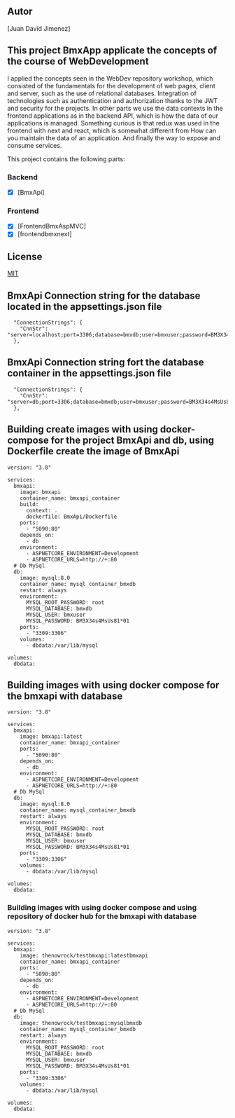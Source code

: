 ## Autor

[Juan David Jimenez]

## This project BmxApp applicate the concepts of the course of WebDevelopment

I applied the concepts seen in the WebDev repository workshop, which consisted of the fundamentals for the development of web pages, client and server, such as the use of relational databases. Integration of technologies such as authentication and authorization thanks to the JWT and security for the projects. In other parts we use the data contexts in the frontend applications as in the backend API, which is how the data of our applications is managed. Something curious is that redux was used in the frontend with next and react, which is somewhat different from How can you maintain the data of an application. And finally the way to expose and consume services.

This project contains the following parts:

### Backend

- [x] [BmxApi]

### Frontend

- [x] [FrontendBmxAspMVC]
- [x] [frontendbmxnext]

## License

[MIT](https://choosealicense.com/licenses/mit/)

## BmxApi Connection string for the database located in the appsettings.json file 

```
  "ConnectionStrings": {
    "CnnStr": "server=localhost;port=3306;database=bmxdb;user=bmxuser;password=BM3X34s4MsUs81*01"
  },
```

## BmxApi Connection string fort the database container in the appsettings.json file

```
  "ConnectionStrings": {
    "CnnStr": "server=db;port=3306;database=bmxdb;user=bmxuser;password=BM3X34s4MsUs81*01"
  },
```

## Building create images with using docker-compose for the project BmxApi and db, using Dockerfile create the image of BmxApi

```
version: "3.8"

services:
  bmxapi:
    image: bmxapi
    container_name: bmxapi_container
    build:
      context: .
      dockerfile: BmxApi/Dockerfile
    ports:
      - "5090:80"
    depends_on:
      - db
    environment:
      - ASPNETCORE_ENVIRONMENT=Development
      - ASPNETCORE_URLS=http://+:80
  # Db MySql
  db:
    image: mysql:8.0
    container_name: mysql_container_bmxdb
    restart: always
    environment:
      MYSQL_ROOT_PASSWORD: root
      MYSQL_DATABASE: bmxdb
      MYSQL_USER: bmxuser
      MYSQL_PASSWORD: BM3X34s4MsUs81*01
    ports:
      - "3309:3306"
    volumes:
      - dbdata:/var/lib/mysql

volumes:
  dbdata:
```

## Building images with using docker compose for the bmxapi with database

```
version: "3.8"

services:
  bmxapi:
    image: bmxapi:latest
    container_name: bmxapi_container
    ports:
      - "5090:80"
    depends_on:
      - db
    environment:
      - ASPNETCORE_ENVIRONMENT=Development
      - ASPNETCORE_URLS=http://+:80
  # Db MySql
  db:
    image: mysql:8.0
    container_name: mysql_container_bmxdb
    restart: always
    environment:
      MYSQL_ROOT_PASSWORD: root
      MYSQL_DATABASE: bmxdb
      MYSQL_USER: bmxuser
      MYSQL_PASSWORD: BM3X34s4MsUs81*01
    ports:
      - "3309:3306"
    volumes:
      - dbdata:/var/lib/mysql

volumes:
  dbdata:
```

### Building images with using docker compose and using repository of docker hub for the bmxapi with database

```
version: "3.8"

services:
  bmxapi:
    image: thenowrock/testbmxapi:latestbmxapi
    container_name: bmxapi_container
    ports:
      - "5090:80"
    depends_on:
      - db
    environment:
      - ASPNETCORE_ENVIRONMENT=Development
      - ASPNETCORE_URLS=http://+:80
  # Db MySql
  db:
    image: thenowrock/testbmxapi:mysqlbmxdb
    container_name: mysql_container_bmxdb
    restart: always
    environment:
      MYSQL_ROOT_PASSWORD: root
      MYSQL_DATABASE: bmxdb
      MYSQL_USER: bmxuser
      MYSQL_PASSWORD: BM3X34s4MsUs81*01
    ports:
      - "3309:3306"
    volumes:
      - dbdata:/var/lib/mysql

volumes:
  dbdata:

```
